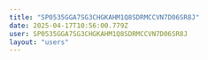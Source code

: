 ```yaml
---
title: "SP0535GGA7SG3CHGKAHM1Q8SDRMCCVN7D06SR8J"
date: 2025-04-17T10:56:00.779Z
user: SP0535GGA7SG3CHGKAHM1Q8SDRMCCVN7D06SR8J
layout: "users"
---
```

    
